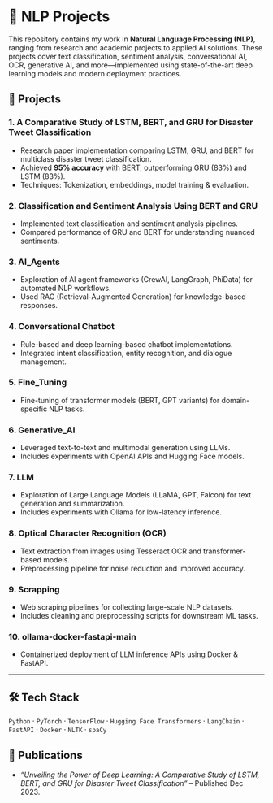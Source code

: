 # 🧠 NLP Projects

This repository contains my work in **Natural Language Processing (NLP)**, ranging from research and academic projects to applied AI solutions. These projects cover text classification, sentiment analysis, conversational AI, OCR, generative AI, and more—implemented using state-of-the-art deep learning models and modern deployment practices.

## 📂 Projects

### 1. **A Comparative Study of LSTM, BERT, and GRU for Disaster Tweet Classification**
- Research paper implementation comparing LSTM, GRU, and BERT for multiclass disaster tweet classification.
- Achieved **95% accuracy** with BERT, outperforming GRU (83%) and LSTM (83%).
- Techniques: Tokenization, embeddings, model training & evaluation.

### 2. **Classification and Sentiment Analysis Using BERT and GRU**
- Implemented text classification and sentiment analysis pipelines.
- Compared performance of GRU and BERT for understanding nuanced sentiments.

### 3. **AI_Agents**
- Exploration of AI agent frameworks (CrewAI, LangGraph, PhiData) for automated NLP workflows.
- Used RAG (Retrieval-Augmented Generation) for knowledge-based responses.

### 4. **Conversational Chatbot**
- Rule-based and deep learning-based chatbot implementations.
- Integrated intent classification, entity recognition, and dialogue management.

### 5. **Fine_Tuning**
- Fine-tuning of transformer models (BERT, GPT variants) for domain-specific NLP tasks.

### 6. **Generative_AI**
- Leveraged text-to-text and multimodal generation using LLMs.
- Includes experiments with OpenAI APIs and Hugging Face models.

### 7. **LLM**
- Exploration of Large Language Models (LLaMA, GPT, Falcon) for text generation and summarization.
- Includes experiments with Ollama for low-latency inference.

### 8. **Optical Character Recognition (OCR)**
- Text extraction from images using Tesseract OCR and transformer-based models.
- Preprocessing pipeline for noise reduction and improved accuracy.

### 9. **Scrapping**
- Web scraping pipelines for collecting large-scale NLP datasets.
- Includes cleaning and preprocessing scripts for downstream ML tasks.

### 10. **ollama-docker-fastapi-main**
- Containerized deployment of LLM inference APIs using Docker & FastAPI.

---

## 🛠 Tech Stack
`Python` · `PyTorch` · `TensorFlow` · `Hugging Face Transformers` · `LangChain` · `FastAPI` · `Docker` · `NLTK` · `spaCy`

## 📜 Publications
- *“Unveiling the Power of Deep Learning: A Comparative Study of LSTM, BERT, and GRU for Disaster Tweet Classification”* – Published Dec 2023.
